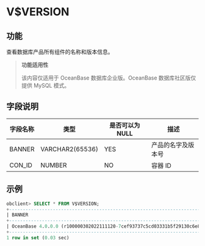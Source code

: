 V$VERSION 
==============================

**功能** 
---------------------------

查看数据库产品所有组件的名称和版本信息。

> **功能适用性**
>
> 该内容仅适用于 OceanBase 数据库企业版。OceanBase 数据库社区版仅提供 MySQL 模式。

**字段说明** 
-----------------------------



| **字段名称** |     **类型**      | **是否可以为 NULL** |  **描述**   |
|----------|-----------------|----------------|-----------|
| BANNER   | VARCHAR2(65536) | YES            | 产品的名字及版本号 |
| CON_ID   | NUMBER          | NO             | 容器 ID     |



示例 
-----------------------

```sql
obclient> SELECT * FROM V$VERSION;
+---------------------------------------------------------------------------------------------------------------+--------+
| BANNER                                                                                                        | CON_ID |
+---------------------------------------------------------------------------------------------------------------+--------+
| OceanBase 4.0.0.0 (r100000302022111120-7cef93737c5cd03331b5f29130c6e80ac950d33b) (Built Nov 11 2022 20:38:33) |      0 |
+---------------------------------------------------------------------------------------------------------------+--------+
1 row in set (0.03 sec)
```


